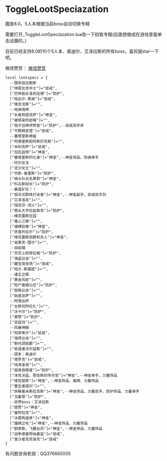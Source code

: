 # ToggleLootSpeciazation
魔兽8.0，5人本根据当前boss自动切换专精

需要打开_ToggleLootSpeciazation.lua改一下拾取专精(后面想做成在游戏里面单击设置的。)

目前已经支持8.0的10个5人本、奥迪尔、艾泽拉斯的所有boss，喜欢就star一下吧。

微信赞赏：
[微信赞赏](http://wowdata.top/img/wechat-zan.jpg)

```
local lootspecs = {
  --围攻伯拉勒斯
  ["拜恩比吉中士"]="惩戒",
  ["恐怖船长洛克伍德"]="防护",
  ["哈达尔·黑渊"]="惩戒",
  ["维克戈斯"]="",
  --地渊孢林
  ["长者莉娅克萨"]="神圣",
  ["被感染的岩喉"]="",
  ["孢子召唤师赞查"]="防护",--惩戒双手斧
  ["不羁畸变怪"]="惩戒",
  --塞塔里斯神庙
  ["阿德里斯和阿斯匹克斯"]="",
  ["米利克萨"]="惩戒",
  ["加瓦兹特"]="神圣",
  ["塞塔里斯的化身"]="神圣",--神圣饰品、防骑单手
  --托尔达戈
  ["泥沙女王"]="",
  ["杰斯·豪里斯"]="防护",
  ["骑士队长瓦莱莉"]="神圣",
  ["科古斯狱长"]="防护",
  --暴富矿区！！
  ["投币式群体打击者"]="神圣",--神圣副手，惩戒双手剑
  ["艾泽洛克"]="",
  ["瑞克莎·流火"]="",
  ["商业大亨拉兹敦克"]="防护",
  --维克雷斯庄园
  ["毒心三姝"]="",
  ["魂缚巨像"]="神圣",
  ["贪食的拉尔"]="防护",
  ["维克雷斯勋爵和夫人"]="神圣",
  ["高莱克·图尔"]="",
  --自由镇
  ["天空上尉库拉格"]="防护",
  ["海盗议会"]="",
  ["藏宝竞技场"]="惩戒",
  ["哈兰·斯威提"]="",
  --诸王之眠
  ["黄金风蛇"]="",
  ["殓尸者姆沁巴"]="防护",
  ["部族议会"]="",
  ["始皇达萨"]="",
  --阿塔达萨
  ["女祭司阿伦扎"]="",
  ["沃卡尔"]="防护",
  ["莱赞"]="防护",
  ["亚兹玛"]="",
  --风暴神殿
  ["阿库希尔"]="惩戒",
  ["海贤议会"]="",
  ["斯托颂勋爵"]="",
  ["低语者沃尔兹斯"]="",
  --团本：奥迪尔
  ["塔罗克"]="惩戒",
  ["纯净圣母"]="",
  ["腐臭吞噬者"]="防护",
  ["泽克沃兹，恩佐斯的传令官"]="神圣",--神圣单手，力量饰品
  ["维克提斯"]="神圣",--神圣饰品、盾牌、力量饰品
  ["重生者祖尔"]="",
  ["拆解者米斯拉克斯"]="神圣",--神圣饰品、力量双手、防护饰品、力量单手
  ["戈霍恩"]="防护",
  --世界boss：艾泽拉斯
  ["提赞"]="神圣",
  ["基阿拉克"]="",
  ["冰雹构造体"]="神圣",
  ["雄狮之吼"]="神圣",--神圣饰品、力量饰品
  ["蔚索斯，飞翼台风"]="神圣",--神圣饰品、力量饰品
  ["战争使者耶纳基兹"]="惩戒",
  ["食沙者克劳洛克"]="惩戒"
}
```

有问题咨询老胡：QQ376665005